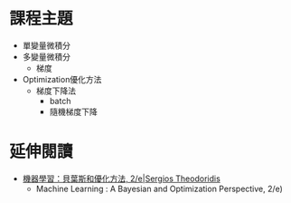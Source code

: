 # 課程主題
- 單變量微積分
- 多變量微積分
  - 梯度
- Optimization優化方法
  - 梯度下降法
    - batch
    - 隨機梯度下降
# 延伸閱讀
- [機器學習：貝葉斯和優化方法, 2/e|Sergios Theodoridis](https://www.tenlong.com.tw/products/9787111692577?list_name=sp)
  - Machine Learning : A Bayesian and Optimization Perspective, 2/e)

